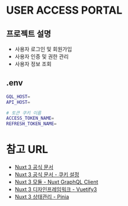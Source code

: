 # USER ACCESS PORTAL

## 프로젝트 설명

- 사용자 로그인 및 회원가입
- 사용자 인증 및 권한 관리
- 사용자 정보 조회

## .env

```bash
GQL_HOST=
API_HOST=

# 토큰 쿠키 이름
ACCESS_TOKEN_NAME=
REFRESH_TOKEN_NAME=

```

# 참고 URL

- [Nuxt 3 공식 문서](https://nuxt.com/docs/getting-started/introduction)
- [Nuxt 3 공식 문서 - 쿠키 설정](https://nuxt.com/docs/api/composables/use-cookie)
- [Nuxt 3 모듈 - Nuxt GraphQL Client](https://nuxt-graphql-client.web.app/)
- [Nuxt 3 디자인프레임워크 - Vuetify3](https://vuetifyjs.com/en/)
- [Nuxt 3 상태관리 - Pinia](https://pinia.vuejs.org/)
